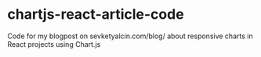 # chartjs-react-article-code

Code for my blogpost on sevketyalcin.com/blog/ about responsive charts in React projects using Chart.js
